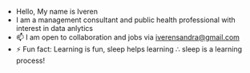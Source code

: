 -  Hello, My name is Iveren
-  I am a management consultant and public health professional with interest in data anlytics
- 📫 I am open to collaboration and jobs via iverensandra@gmail.com
- ⚡ Fun fact: Learning is fun, sleep helps learning ∴ sleep is a learning process!
